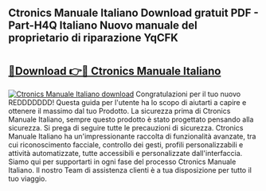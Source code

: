 ## Ctronics Manuale Italiano Download gratuit PDF - Part-H4Q Italiano Nuovo manuale del proprietario di riparazione YqCFK

# <h2><a href="http://dfc12mn.blite.top/?on=Ctronics+Manuale+Italiano">🔗Download 👉🔴 Ctronics Manuale Italiano</a></h2>

[![Ctronics Manuale Italiano download](https://i.imgur.com/lujVjoI.png)](http://dfc12mn.blite.top/?on=Ctronics+Manuale+Italiano)
Congratulazioni per il tuo nuovo REDDDDDDD! Questa guida per l'utente ha lo scopo di aiutarti a capire e ottenere il massimo dal tuo Prodotto. La sicurezza prima di Ctronics Manuale Italiano, sempre questo prodotto è stato progettato pensando alla sicurezza. Si prega di seguire tutte le precauzioni di sicurezza. Ctronics Manuale Italiano ha un'impressionante raccolta di funzionalità avanzate, tra cui riconoscimento facciale, controllo dei gesti, profili personalizzabili e attività automatizzate, tutte accessibili e personalizzate dall'interfaccia. Siamo qui per supportarti in ogni fase del processo Ctronics Manuale Italiano. Il nostro Team di assistenza clienti è a tua disposizione per tutto il tuo viaggio.
